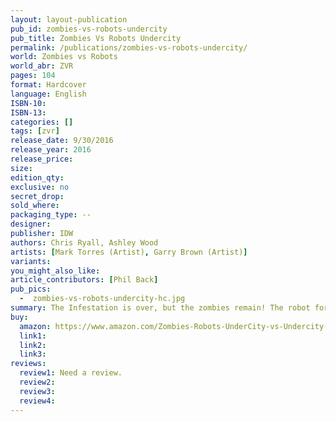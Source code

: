 ```yaml
---
layout: layout-publication
pub_id: zombies-vs-robots-undercity
pub_title: Zombies Vs Robots Undercity
permalink: /publications/zombies-vs-robots-undercity/
world: Zombies vs Robots
world_abr: ZVR
pages: 104
format: Hardcover 
language: English
ISBN-10: 
ISBN-13: 
categories: []
tags: [zvr]
release_date: 9/30/2016
release_year: 2016
release_price: 
size: 
edition_qty:
exclusive: no
secret_drop:
sold_where: 
packaging_type: --
designer: 
publisher: IDW
authors: Chris Ryall, Ashley Wood
artists: [Mark Torres (Artist), Garry Brown (Artist)]
variants:
you_might_also_like: 
article_contributors: [Phil Back]
pub_pics: 
  -  zombies-vs-robots-undercity-hc.jpg
summary: The Infestation is over, but the zombies remain! The robot forces are losing the war against these rotting masses, which leaves only one choice-head underground... never mind the fact that a possibly even greater threat is looming in the survivors' UnderCity shelter! All-new zombie-on-robot carnage by Ryall and artist Mark Torres! - From Amazon
buy:
  amazon: https://www.amazon.com/Zombies-Robots-UnderCity-vs-Undercity-ebook/dp/B01M1I706P/
  link1: 
  link2: 
  link3: 
reviews:
  review1: Need a review.
  review2:
  review3:
  review4:
---
```

